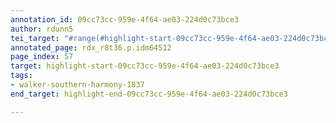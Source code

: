 ```yaml
---
annotation_id: 09cc73cc-959e-4f64-ae03-224d0c73bce3
author: rdunn5
tei_target: "#range(#highlight-start-09cc73cc-959e-4f64-ae03-224d0c73bce3, #highlight-end-09cc73cc-959e-4f64-ae03-224d0c73bce3)"
annotated_page: rdx_r8t36.p.idm64512
page_index: 57
target: highlight-start-09cc73cc-959e-4f64-ae03-224d0c73bce3
tags:
- walker-southern-harmony-1837
end_target: highlight-end-09cc73cc-959e-4f64-ae03-224d0c73bce3

---
```

